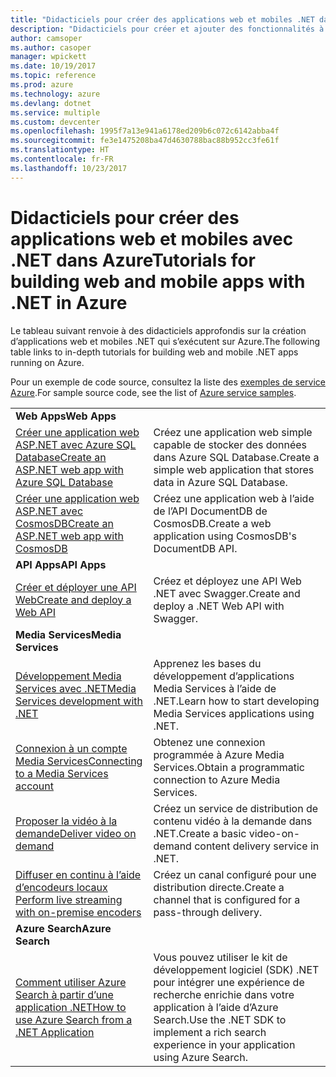 ```yaml
---
title: "Didacticiels pour créer des applications web et mobiles .NET dans Azure"
description: "Didacticiels pour créer et ajouter des fonctionnalités à vos applications web et mobiles .NET à l’aide des services Azure."
author: camsoper
ms.author: casoper
manager: wpickett
ms.date: 10/19/2017
ms.topic: reference
ms.prod: azure
ms.technology: azure
ms.devlang: dotnet
ms.service: multiple
ms.custom: devcenter
ms.openlocfilehash: 1995f7a13e941a6178ed209b6c072c6142abba4f
ms.sourcegitcommit: fe3e1475208ba47d4630788bac88b952cc3fe61f
ms.translationtype: HT
ms.contentlocale: fr-FR
ms.lasthandoff: 10/23/2017
---
```

# <a name="tutorials-for-building-web-and-mobile-apps-with-net-in-azure"></a><span data-ttu-id="9514f-103">Didacticiels pour créer des applications web et mobiles avec .NET dans Azure</span><span class="sxs-lookup"><span data-stu-id="9514f-103">Tutorials for building web and mobile apps with .NET in Azure</span></span>

<span data-ttu-id="9514f-104">Le tableau suivant renvoie à des didacticiels approfondis sur la création d’applications web et mobiles .NET qui s’exécutent sur Azure.</span><span class="sxs-lookup"><span data-stu-id="9514f-104">The following table links to in-depth tutorials for building web and mobile .NET apps running on Azure.</span></span>

<span data-ttu-id="9514f-105">Pour un exemple de code source, consultez la liste des [exemples de service Azure](https://azure.microsoft.com/resources/samples/?platform=dotnet).</span><span class="sxs-lookup"><span data-stu-id="9514f-105">For sample source code, see the list of [Azure service samples](https://azure.microsoft.com/resources/samples/?platform=dotnet).</span></span>

| | |
|---|---|
| <span data-ttu-id="9514f-106">**Web Apps**</span><span class="sxs-lookup"><span data-stu-id="9514f-106">**Web Apps**</span></span>||
| <span data-ttu-id="9514f-107">[Créer une application web ASP.NET avec Azure SQL Database][1]</span><span class="sxs-lookup"><span data-stu-id="9514f-107">[Create an ASP.NET web app with Azure SQL Database][1]</span></span> | <span data-ttu-id="9514f-108">Créez une application web simple capable de stocker des données dans Azure SQL Database.</span><span class="sxs-lookup"><span data-stu-id="9514f-108">Create a simple web application that stores data in Azure SQL Database.</span></span> | 
| <span data-ttu-id="9514f-109">[Créer une application web ASP.NET avec CosmosDB][2]</span><span class="sxs-lookup"><span data-stu-id="9514f-109">[Create an ASP.NET web app with CosmosDB][2]</span></span> | <span data-ttu-id="9514f-110">Créez une application web à l’aide de l’API DocumentDB de CosmosDB.</span><span class="sxs-lookup"><span data-stu-id="9514f-110">Create a web application using CosmosDB's DocumentDB API.</span></span> | 
| <span data-ttu-id="9514f-111">**API Apps**</span><span class="sxs-lookup"><span data-stu-id="9514f-111">**API Apps**</span></span>||
| <span data-ttu-id="9514f-112">[Créer et déployer une API Web][3]</span><span class="sxs-lookup"><span data-stu-id="9514f-112">[Create and deploy a Web API][3]</span></span> | <span data-ttu-id="9514f-113">Créez et déployez une API Web .NET avec Swagger.</span><span class="sxs-lookup"><span data-stu-id="9514f-113">Create and deploy a .NET Web API with Swagger.</span></span> | 
| <span data-ttu-id="9514f-114">**Media Services**</span><span class="sxs-lookup"><span data-stu-id="9514f-114">**Media Services**</span></span> | |
| <span data-ttu-id="9514f-115">[Développement Media Services avec .NET][6]</span><span class="sxs-lookup"><span data-stu-id="9514f-115">[Media Services development with .NET][6]</span></span> | <span data-ttu-id="9514f-116">Apprenez les bases du développement d’applications Media Services à l’aide de .NET.</span><span class="sxs-lookup"><span data-stu-id="9514f-116">Learn how to start developing Media Services applications using .NET.</span></span> |
| <span data-ttu-id="9514f-117">[Connexion à un compte Media Services][7]</span><span class="sxs-lookup"><span data-stu-id="9514f-117">[Connecting to a Media Services account][7]</span></span> | <span data-ttu-id="9514f-118">Obtenez une connexion programmée à Azure Media Services.</span><span class="sxs-lookup"><span data-stu-id="9514f-118">Obtain a programmatic connection to  Azure Media Services.</span></span> |
| <span data-ttu-id="9514f-119">[Proposer la vidéo à la demande][4]</span><span class="sxs-lookup"><span data-stu-id="9514f-119">[Deliver video on demand][4]</span></span> | <span data-ttu-id="9514f-120">Créez un service de distribution de contenu vidéo à la demande dans .NET.</span><span class="sxs-lookup"><span data-stu-id="9514f-120">Create a basic video-on-demand content delivery service in .NET.</span></span> | 
| <span data-ttu-id="9514f-121">[Diffuser en continu à l’aide d’encodeurs locaux ][8]</span><span class="sxs-lookup"><span data-stu-id="9514f-121">[Perform live streaming with on-premise encoders ][8]</span></span> | <span data-ttu-id="9514f-122">Créez un canal configuré pour une distribution directe.</span><span class="sxs-lookup"><span data-stu-id="9514f-122">Create a channel that is configured for a pass-through delivery.</span></span> |
| <span data-ttu-id="9514f-123">**Azure Search**</span><span class="sxs-lookup"><span data-stu-id="9514f-123">**Azure Search**</span></span>||
| <span data-ttu-id="9514f-124">[Comment utiliser Azure Search à partir d’une application .NET][5]</span><span class="sxs-lookup"><span data-stu-id="9514f-124">[How to use Azure Search from a .NET Application][5]</span></span> | <span data-ttu-id="9514f-125">Vous pouvez utiliser le kit de développement logiciel (SDK) .NET pour intégrer une expérience de recherche enrichie dans votre application à l’aide d’Azure Search.</span><span class="sxs-lookup"><span data-stu-id="9514f-125">Use the .NET SDK to implement a rich search experience in your application using Azure Search.</span></span> | 



[1]: /azure/app-service-web/app-service-web-tutorial-dotnet-sqldatabase
[2]: /azure/documentdb/documentdb-dotnet-application
[3]: /azure/app-service-api/app-service-api-dotnet-get-started
[4]: /azure/media-services/media-services-dotnet-get-started
[5]: /azure/search/search-howto-dotnet-sdk
[6]: /azure/media-services/media-services-dotnet-how-to-use
[7]: /azure/media-services/media-services-dotnet-connect-programmatically
[8]: /azure/media-services/media-services-dotnet-live-encode-with-onpremises-encoders